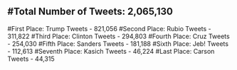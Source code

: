 #Total Number of Tweets: 2,065,130 
---
#First Place: Trump Tweets - 821,056
#Second Place: Rubio Tweets - 311,822
#Third Place: Clinton Tweets - 294,803
#Fourth Place: Cruz Tweets - 254,030
#Fifth Place: Sanders Tweets - 181,188
#Sixth Place: Jeb! Tweets - 112,613
#Seventh Place: Kasich Tweets - 46,224
#Last Place: Carson Tweets - 44,315
